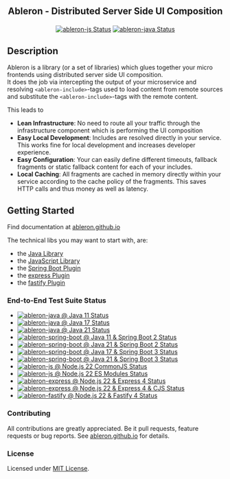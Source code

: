 ## <p align="center">Ableron - Distributed Server Side UI Composition</p>
<p align="center">
  <a href="https://github.com/ableron/ableron/ableron-js" target="_blank"><img src="https://github.com/ableron/ableron/actions/workflows/ableron-js-verify.yml/badge.svg" alt="ableron-js Status" /></a>
  <a href="https://github.com/ableron/ableron/ableron-java" target="_blank"><img src="https://github.com/ableron/ableron/actions/workflows/ableron-java.yml/badge.svg" alt="ableron-java Status" /></a>
</p>

## Description

Ableron is a library (or a set of libraries) which glues together your micro frontends using distributed
server side UI composition.<br>
It does the job via intercepting the output of your microservice and resolving <code>&lt;ableron-include&gt;</code>-tags
used to load content from remote sources and substitute the <code>&lt;ableron-include&gt;</code>-tags with
the remote content.

This leads to
- **Lean Infrastructure**: No need to route all your traffic through the infrastructure component which is performing the UI composition
- **Easy Local Development**: Includes are resolved directly in your service. This works fine for local development and increases developer experience.
- **Easy Configuration**: Your can easily define different timeouts, fallback fragments or static fallback content for each of your includes.
- **Local Caching**: All fragments are cached in memory directly within your service according to the cache policy of the fragments. This saves HTTP calls and thus money as well as latency.

## Getting Started

Find documentation at [ableron.github.io](http://ableron.github.io/)

The technical libs you may want to start with, are:
- the [Java Library](https://github.com/ableron/ableron/tree/main/ableron-java)
- the [JavaScript Library](https://github.com/ableron/ableron/tree/main/ableron-js)
- the [Spring Boot Plugin](https://github.com/ableron/ableron-spring-boot)
- the [express Plugin](https://github.com/ableron/ableron-express)
- the [fastify Plugin](https://github.com/ableron/ableron-fastify)

### End-to-End Test Suite Status

* [![ableron-java @ Java 11 Status](https://github.com/ableron/ableron/actions/workflows/ableron-verify-java11.yml/badge.svg)](https://github.com/ableron/ableron/actions/workflows/ableron-verify-java11.yml)
* [![ableron-java @ Java 17 Status](https://github.com/ableron/ableron/actions/workflows/ableron-verify-java17.yml/badge.svg)](https://github.com/ableron/ableron/actions/workflows/ableron-verify-java17.yml)
* [![ableron-java @ Java 21 Status](https://github.com/ableron/ableron/actions/workflows/ableron-verify-java21.yml/badge.svg)](https://github.com/ableron/ableron/actions/workflows/ableron-verify-java21.yml)
* [![ableron-spring-boot @ Java 11 & Spring Boot 2 Status](https://github.com/ableron/ableron/actions/workflows/ableron-verify-java11-spring-boot-2.yml/badge.svg)](https://github.com/ableron/ableron/actions/workflows/ableron-verify-java11-spring-boot-2.yml)
* [![ableron-spring-boot @ Java 21 & Spring Boot 2 Status](https://github.com/ableron/ableron/actions/workflows/ableron-verify-java21-spring-boot-2.yml/badge.svg)](https://github.com/ableron/ableron/actions/workflows/ableron-verify-java21-spring-boot-2.yml)
* [![ableron-spring-boot @ Java 17 & Spring Boot 3 Status](https://github.com/ableron/ableron/actions/workflows/ableron-verify-java17-spring-boot-3.yml/badge.svg)](https://github.com/ableron/ableron/actions/workflows/ableron-verify-java17-spring-boot-3.yml)
* [![ableron-spring-boot @ Java 21 & Spring Boot 3 Status](https://github.com/ableron/ableron/actions/workflows/ableron-verify-java21-spring-boot-3.yml/badge.svg)](https://github.com/ableron/ableron/actions/workflows/ableron-verify-java21-spring-boot-3.yml)
* [![ableron-js @ Node.js 22 CommonJS Status](https://github.com/ableron/ableron/actions/workflows/ableron-verify-nodejs22-cjs.yml/badge.svg)](https://github.com/ableron/ableron/actions/workflows/ableron-verify-nodejs22-cjs.yml)
* [![ableron-js @ Node.js 22 ES Modules Status](https://github.com/ableron/ableron/actions/workflows/ableron-verify-nodejs22-esm.yml/badge.svg)](https://github.com/ableron/ableron/actions/workflows/ableron-verify-nodejs22-esm.yml)
* [![ableron-express @ Node.js 22 & Express 4 Status](https://github.com/ableron/ableron/actions/workflows/ableron-verify-nodejs22-express4.yml/badge.svg)](https://github.com/ableron/ableron/actions/workflows/ableron-verify-nodejs22-express4.yml)
* [![ableron-express @ Node.js 22 & Express 4 & CJS Status](https://github.com/ableron/ableron/actions/workflows/ableron-verify-nodejs22-express4-cjs.yml/badge.svg)](https://github.com/ableron/ableron/actions/workflows/ableron-verify-nodejs22-express4-cjs.yml)
* [![ableron-fastify @ Node.js 22 & Fastify 4 Status](https://github.com/ableron/ableron/actions/workflows/ableron-verify-nodejs22-fastify4.yml/badge.svg)](https://github.com/ableron/ableron/actions/workflows/ableron-verify-nodejs22-fastify4.yml)

### Contributing

All contributions are greatly appreciated. Be it pull requests, feature requests or bug reports. See
[ableron.github.io](https://ableron.github.io/) for details.

### License

Licensed under [MIT License](./LICENSE).
